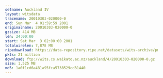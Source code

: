 ```yaml
---
setname: Auckland IV
layout: witsdata
tracename: 20010303-020000-0
end: Sun Mar  4 01:59:59 2001
originalname: 20010303-020000-0
gzsize: 414 MB
len: 24:00:00
start: Sat Mar  3 02:00:00 2001
totalwirelen: 7,878 MB
ripedownload: https://data-repository.ripe.net/datasets/wits-archive/pma/long/auck/4//20010303-020000-0.gz
pkts: 21 million
download: ftp://wits.cs.waikato.ac.nz/auckland/4/20010303-020000-0.gz
size: 1,525 MB
md5: 1a0f1cd6a481a95fca5738529cd31440
---
```

